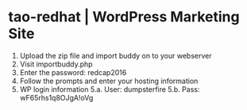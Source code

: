 # tao-redhat | WordPress Marketing Site
1. Upload the zip file and import buddy on to your webserver
2. Visit importbuddy.php
3. Enter the password: redcap2016
4. Follow the prompts and enter your hosting information
5. WP login information
5.a. User: dumpsterfire
5.b. Pass: wF65rhs1q8OJgA!oVg